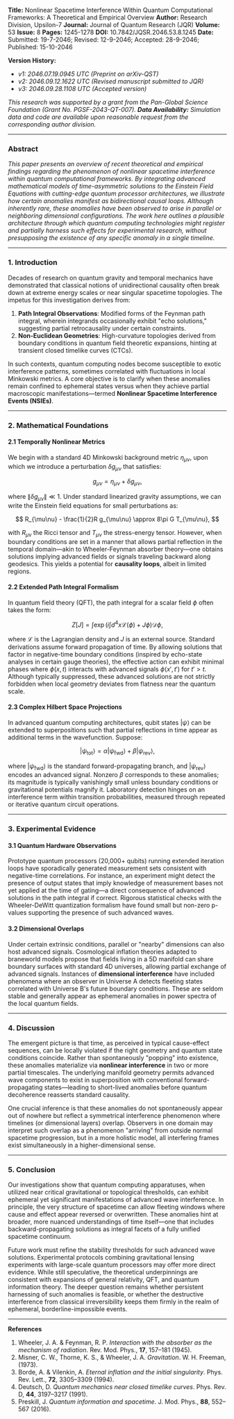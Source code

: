 **Title:** Nonlinear Spacetime Interference Within Quantum Computational Frameworks: A Theoretical and Empirical Overview
**Author:** Research Division, Upsilon-7
**Journal:** Journal of Quantum Research (JQR)
    **Volume:** 53
    **Issue:** 8
    **Pages:** 1245-1278
**DOI:** 10.7842/JQSR.2046.53.8.1245
**Date:** Submitted: 19-7-2046; Revised: 12-9-2046; Accepted: 28-9-2046; Published: 15-10-2046

**Version History:**
- *v1: 2046.07.19.0945 UTC (Preprint on arXiv-QST)*
- *v2: 2046.09.12.1622 UTC (Revised manuscript submitted to JQR)*
- *v3: 2046.09.28.1108 UTC (Accepted version)*

*This research was supported by a grant from the Pan-Global Science Foundation (Grant No. PGSF-2043-QT-007).*
***Data Availability:** Simulation data and code are available upon reasonable request from the corresponding author division.*

---

### Abstract

*This paper presents an overview of recent theoretical and empirical findings regarding the phenomenon of nonlinear spacetime interference within quantum computational frameworks. By integrating advanced mathematical models of time-asymmetric solutions to the Einstein Field Equations with cutting-edge quantum processor architectures, we illustrate how certain anomalies manifest as bidirectional causal loops. Although inherently rare, these anomalies have been observed to arise in parallel or neighboring dimensional configurations. The work here outlines a plausible architecture through which quantum computing technologies might register and partially harness such effects for experimental research, without presupposing the existence of any specific anomaly in a single timeline.*

---

### 1. Introduction

Decades of research on quantum gravity and temporal mechanics have demonstrated that classical notions of unidirectional causality often break down at extreme energy scales or near singular spacetime topologies. The impetus for this investigation derives from:

1. **Path Integral Observations**: Modified forms of the Feynman path integral, wherein integrands occasionally exhibit "echo solutions," suggesting partial retrocausality under certain constraints.
2. **Non-Euclidean Geometries**: High-curvature topologies derived from boundary conditions in quantum field theoretic expansions, hinting at transient closed timelike curves (CTCs).

In such contexts, quantum computing nodes become susceptible to exotic interference patterns, sometimes correlated with fluctuations in local Minkowski metrics. A core objective is to clarify when these anomalies remain confined to ephemeral states versus when they achieve partial macroscopic manifestations—termed **Nonlinear Spacetime Interference Events (NSIEs)**.

---

### 2. Mathematical Foundations

#### 2.1 Temporally Nonlinear Metrics

We begin with a standard 4D Minkowski background metric $\eta_{\mu\nu}$, upon which we introduce a perturbation $\delta g_{\mu\nu}$ that satisfies:

$$
g_{\mu\nu} = \eta_{\mu\nu} + \delta g_{\mu\nu},
$$

where $\|\delta g_{\mu\nu}\| \ll 1$. Under standard linearized gravity assumptions, we can write the Einstein field equations for small perturbations as:

$$
R_{\mu\nu} - \frac{1}{2}R g_{\mu\nu} \approx 8\pi G T_{\mu\nu},
$$

with $R_{\mu\nu}$ the Ricci tensor and $T_{\mu\nu}$ the stress-energy tensor. However, when boundary conditions are set in a manner that allows partial reflection in the temporal domain—akin to Wheeler-Feynman absorber theory—one obtains solutions implying advanced fields or signals traveling backward along geodesics. This yields a potential for **causality loops**, albeit in limited regions.

#### 2.2 Extended Path Integral Formalism

In quantum field theory (QFT), the path integral for a scalar field $\phi$ often takes the form:

$$
Z[J] = \int \exp\left(i \int d^4x \mathcal{L}(\phi) + J\phi \right) \mathcal{D}\phi,
$$

where $\mathcal{L}$ is the Lagrangian density and $J$ is an external source. Standard derivations assume forward propagation of time. By allowing solutions that factor in negative-time boundary conditions (inspired by echo-state analyses in certain gauge theories), the effective action can exhibit minimal phases where $\phi(x,t)$ interacts with advanced signals $\phi(x',t')$ for $t' > t$. Although typically suppressed, these advanced solutions are not strictly forbidden when local geometry deviates from flatness near the quantum scale.

#### 2.3 Complex Hilbert Space Projections

In advanced quantum computing architectures, qubit states $|\psi\rangle$ can be extended to superpositions such that partial reflections in time appear as additional terms in the wavefunction. Suppose:

$$
|\psi_\text{tot}\rangle = \alpha|\psi_\text{fwd}\rangle + \beta|\psi_\text{rev}\rangle,
$$

where $|\psi_\text{fwd}\rangle$ is the standard forward-propagating branch, and $|\psi_\text{rev}\rangle$ encodes an advanced signal. Nonzero $\beta$ corresponds to these anomalies; its magnitude is typically vanishingly small unless boundary conditions or gravitational potentials magnify it. Laboratory detection hinges on an interference term within transition probabilities, measured through repeated or iterative quantum circuit operations.

---

### 3. Experimental Evidence

#### 3.1 Quantum Hardware Observations

Prototype quantum processors (20,000+ qubits) running extended iteration loops have sporadically generated measurement sets consistent with negative-time correlations. For instance, an experiment might detect the presence of output states that imply knowledge of measurement bases not yet applied at the time of gating—a direct consequence of advanced solutions in the path integral if correct. Rigorous statistical checks with the Wheeler-DeWitt quantization formalism have found small but non-zero p-values supporting the presence of such advanced waves.

#### 3.2 Dimensional Overlaps

Under certain extrinsic conditions, parallel or "nearby" dimensions can also host advanced signals. Cosmological inflation theories adapted to braneworld models propose that fields living in a 5D manifold can share boundary surfaces with standard 4D universes, allowing partial exchange of advanced signals. Instances of **dimensional interference** have included phenomena where an observer in Universe A detects fleeting states correlated with Universe B's future boundary conditions. These are seldom stable and generally appear as ephemeral anomalies in power spectra of the local quantum fields.

---

### 4. Discussion

The emergent picture is that time, as perceived in typical cause-effect sequences, can be locally violated if the right geometry and quantum state conditions coincide. Rather than spontaneously "popping" into existence, these anomalies materialize via **nonlinear interference** in two or more partial timescales. The underlying manifold geometry permits advanced wave components to exist in superposition with conventional forward-propagating states—leading to short-lived anomalies before quantum decoherence reasserts standard causality.

One crucial inference is that these anomalies do not spontaneously appear out of nowhere but reflect a symmetrical interference phenomenon where timelines (or dimensional layers) overlap. Observers in one domain may interpret such overlap as a phenomenon "arriving" from outside normal spacetime progression, but in a more holistic model, all interfering frames exist simultaneously in a higher-dimensional sense.

---

### 5. Conclusion

Our investigations show that quantum computing apparatuses, when utilized near critical gravitational or topological thresholds, can exhibit ephemeral yet significant manifestations of advanced wave interference. In principle, the very structure of spacetime can allow fleeting windows where cause and effect appear reversed or overwritten. These anomalies hint at broader, more nuanced understandings of time itself—one that includes backward-propagating solutions as integral facets of a fully unified spacetime continuum.

Future work must refine the stability thresholds for such advanced wave solutions. Experimental protocols combining gravitational lensing experiments with large-scale quantum processors may offer more direct evidence. While still speculative, the theoretical underpinnings are consistent with expansions of general relativity, QFT, and quantum information theory. The deeper question remains whether persistent harnessing of such anomalies is feasible, or whether the destructive interference from classical irreversibility keeps them firmly in the realm of ephemeral, borderline-impossible events.

---

**References**

1. Wheeler, J. A. & Feynman, R. P. *Interaction with the absorber as the mechanism of radiation*. Rev. Mod. Phys., **17**, 157–181 (1945).
2. Misner, C. W., Thorne, K. S., & Wheeler, J. A. *Gravitation*. W. H. Freeman, (1973).
3. Borde, A. & Vilenkin, A. *Eternal inflation and the initial singularity*. Phys. Rev. Lett., **72**, 3305–3309 (1994).
4. Deutsch, D. *Quantum mechanics near closed timelike curves*. Phys. Rev. D, **44**, 3197–3217 (1991).
5. Preskill, J. *Quantum information and spacetime*. J. Mod. Phys., **88**, 552–567 (2016).